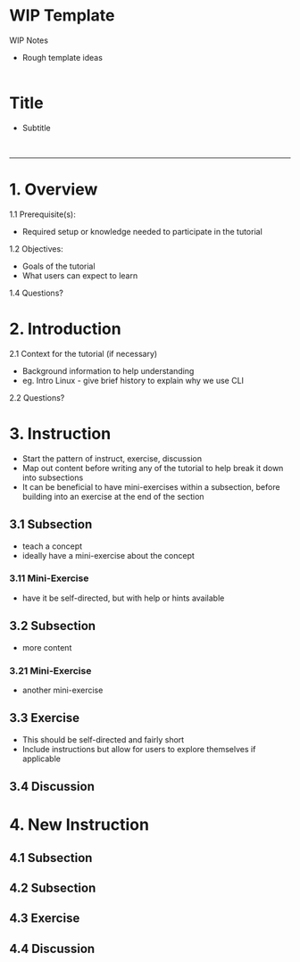 # WIP Template

WIP Notes
- Rough template ideas <br></br>



# Title
- Subtitle

</br> <!--breaks are nice at the end of each major section-->

<!--For each major section I have a line above, for H1 one is automatically below-->
---
# 1. Overview

1.1 Prerequisite(s):
- Required setup or knowledge needed to participate in the tutorial

1.2 Objectives:
- Goals of the tutorial
- What users can expect to learn

1.4 Questions?


# 2. Introduction

2.1 Context for the tutorial (if necessary)
- Background information to help understanding
- eg. Intro Linux - give brief history to explain why we use CLI

2.2 Questions?


# 3. Instruction
- Start the pattern of instruct, exercise, discussion
- Map out content before writing any of the tutorial to help break it down into subsections
- It can be beneficial to have mini-exercises within a subsection, before building into an exercise at the end of the section

## 3.1 Subsection
- teach a concept
- ideally have a mini-exercise about the concept

### 3.11 Mini-Exercise
- have it be self-directed, but with help or hints available

## 3.2 Subsection
- more content

### 3.21 Mini-Exercise
- another mini-exercise

## 3.3 Exercise
- This should be self-directed and fairly short
- Include instructions but allow for users to explore themselves if applicable

## 3.4 Discussion


# 4. New Instruction

## 4.1 Subsection

## 4.2 Subsection

## 4.3 Exercise

## 4.4 Discussion
